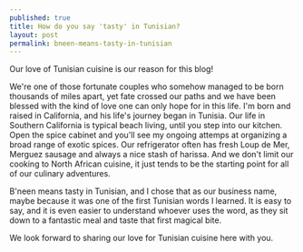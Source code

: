 ```yaml
---
published: true
title: How do you say 'tasty' in Tunisian?
layout: post
permalink: bneen-means-tasty-in-tunisian
---
```

Our love of Tunisian cuisine is our reason for this blog!

We're one of those fortunate couples who somehow managed to be born thousands of miles apart, yet fate crossed our paths and we have been blessed with the kind of love one can only hope for in this life. I'm born and raised in California, and his life's journey began in Tunisia. Our life in Southern California is typical beach living, until you step into our kitchen. Open the spice cabinet and you'll see my ongoing attemps at organizing a broad range of exotic spices. Our refrigerator often has fresh Loup de Mer, Merguez sausage and always a nice stash of harissa. And we don't limit our cooking to North African cuisine, it just tends to be the starting point for all of our culinary adventures. 

B'neen means tasty in Tunisian, and I chose that as our business name, maybe because it was one of the first Tunisian words I learned. It is easy to say, and it is even easier to understand whoever uses the word, as they sit down to a fantastic meal and taste that first magical bite.

We look forward to sharing our love for Tunisian cuisine here with you.
